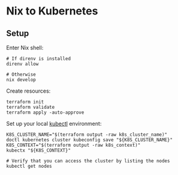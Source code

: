 # Nix to Kubernetes

## Setup

Enter Nix shell:

```shell
# If direnv is installed
direnv allow

# Otherwise
nix develop
```

Create resources:

```shell
terraform init
terraform validate
terraform apply -auto-approve
```

Set up your local [kubectl] environment:

```shell
K8S_CLUSTER_NAME="$(terraform output -raw k8s_cluster_name)"
doctl kubernetes cluster kubeconfig save "${K8S_CLUSTER_NAME}"
K8S_CONTEXT="$(terraform output -raw k8s_context)"
kubectx "${K8S_CONTEXT}"

# Verify that you can access the cluster by listing the nodes
kubectl get nodes
```

[kubeconfig]: https://kubernetes.io/docs/concepts/configuration/organize-cluster-access-kubeconfig
[kubectl]: https://kubernetes.io/docs/reference/kubectl

